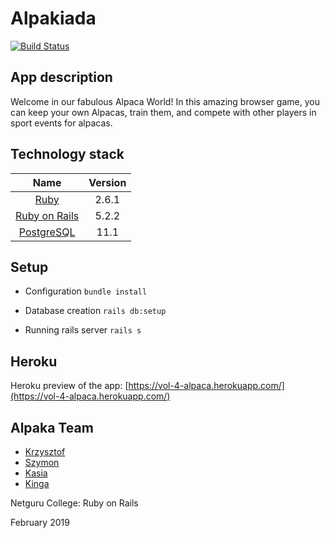 # Alpakiada

[![Build Status](https://travis-ci.org/netguru-code-college/vol4-alpaca.svg?branch=master)](https://travis-ci.org/https://travis-ci.org/netguru-code-college/vol4-alpaca)

## App description

Welcome in our fabulous Alpaca World!
In this amazing browser game, you can keep your own Alpacas, train them, and compete with other players in sport events for alpacas.

## Technology stack

|                     Name                     | Version |
| :------------------------------------------: | :-----: |
|      [Ruby](https://www.ruby-lang.org)       |  2.6.1  |
| [Ruby on Rails](http://www.rubyonrails.org/) |  5.2.2  |
|   [PostgreSQL](http://www.postgresql.org/)   |  11.1   |

## Setup

- Configuration
  `bundle install`

- Database creation
  `rails db:setup`

- Running rails server
  `rails s`

## Heroku

Heroku preview of the app: [https://vol-4-alpaca.herokuapp.com/](https://vol-4-alpaca.herokuapp.com/)

## Alpaka Team

- [Krzysztof](https://github.com/voycik)
- [Szymon](https://github.com/c00lerxo)
- [Kasia](https://github.com/katguz3485)
- [Kinga](https://github.com/madking55)

Netguru College: Ruby on Rails

February 2019
